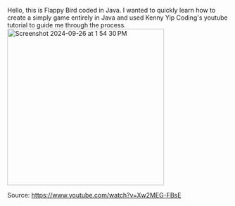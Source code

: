 Hello, this is Flappy Bird coded in Java. I wanted to quickly learn how to create a simply game entirely in Java and used Kenny Yip Coding's youtube tutorial to guide me through the process.
<img width="356" alt="Screenshot 2024-09-26 at 1 54 30 PM" src="https://github.com/user-attachments/assets/08881d54-a42f-4c58-806d-0039dca3def8">

Source: https://www.youtube.com/watch?v=Xw2MEG-FBsE
